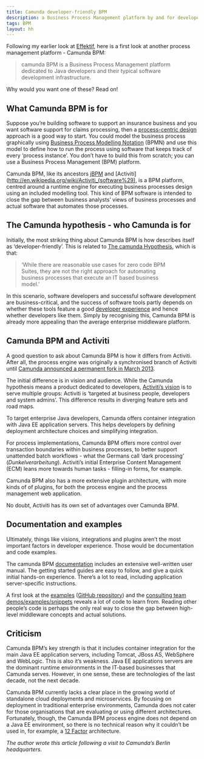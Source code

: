 ```yaml
---
title: Camunda developer-friendly BPM
description: a Business Process Management platform by and for developers
tags: BPM
layout: hh
---
```


Following my earlier look at [Effektif](effektif-hosted-bpm), here is a first look at another process management platform - Camunda BPM:

<blockquote class="big" style="max-width:29em"><p>camunda BPM is a Business Process Management platform dedicated to Java developers and their typical software development infrastructure.</p></blockquote>

Why would you want one of these? Read on!


## What Camunda BPM is for

Suppose you’re building software to support an insurance business and you want software support for claims processing, then a [process-centric design](process-centric-design) approach is a good way to start. You could model the business process graphically using [Business Process Modelling Notation](http://en.wikipedia.org/wiki/Business_Process_Model_and_Notation) (BPMN) and use this model to define how to run the process using software that keeps track of every ‘process instance’. You don’t have to build this from scratch; you can use a Business Process Management (BPM) platform.

Camunda BPM, like its ancestors [jBPM](http://en.wikipedia.org/wiki/JBPM) and [Activiti](http://en.wikipedia.org/wiki/Activiti_(software%29), is a BPM platform, centred around a runtime engine for executing business processes design using an included modelling tool. This kind of BPM software is intended to close the gap between business analysts’ views of business processes and actual software that automates those processes. 


## The Camunda hypothesis - who Camunda is for

Initially, the most striking thing about Camunda BPM is how describes itself as ‘developer-friendly’. This is related to [The camunda Hypothesis](http://blog.camunda.org/2013/04/the-camunda-hypothesis.html), which is that:

<blockquote class="big" style="max-width:29em"><p>‘While there are reasonable use cases for zero code BPM Suites, they are not the right approach for automating business processes that execute an IT based business model.’</p></blockquote>

In this scenario, software developers and successful software development are business-critical, and the success of software tools partly depends on whether these tools feature a good [developer experience](http://uxmag.com/articles/effective-developer-experience) and hence whether developers like them. Simply by recognising this, Camunda BPM is already more appealing than the average enterprise middleware platform.


## Camunda BPM and Activiti

A good question to ask about Camunda BPM is how it differs from Activiti. After all, the process engine was originally a synchronised branch of Activiti until [Camunda announced a permanent fork in March 2013](http://blog.camunda.org/2013/03/camunda-forks-activiti-and-launches.html).

The initial difference is in vision and audience. While the Camunda hypothesis means a product dedicated to developers, [Activiti’s vision](http://activiti.org/vision.html) is to serve multiple groups: Activiti is ‘targeted at business people, developers and system admins’. This difference results in diverging feature sets and road maps.

To target enterprise Java developers, Camunda offers container integration with Java EE application servers. This helps developers by defining deployment architecture choices and simplifying integration.

For process implementations, Camunda BPM offers more control over transaction boundaries within business processes, to better support unattended batch workflows - what the Germans call ‘dark processing’ (_Dunkelverarbeitung_). Activiti’s initial Enterprise Content Management (ECM) leans more towards human tasks - filling-in forms, for example.

Camunda BPM also has a more extensive plugin architecture, with more kinds of of plugins, for both the process engine and the process management web application.

No doubt, Activiti has its own set of advantages over Camunda BPM.


## Documentation and examples

Ultimately, things like visions, integrations and plugins aren’t the most important factors in developer experience. Those would be documentation and code examples.

The camunda BPM [documentation](http://docs.camunda.org/latest/) includes an extensive well-written user manual. The getting started guides are easy to follow, and give a quick initial hands-on experience. There’s a lot to read, including application server-specific instructions.

A first look at the [examples](http://camunda.org/examples/) ([GitHub repository](https://github.com/camunda/camunda-bpm-examples)) and the [consulting team demos/examples/snippets](https://github.com/camunda/camunda-consulting) reveals a lot of code to learn from. Reading other people’s code is perhaps the only real way to close the gap between high-level middleware concepts and actual solutions.


## Criticism

Camunda BPM’s key strength is that it includes container integration for the main Java EE application servers, including Tomcat, JBoss AS, WebSphere and WebLogic. This is also it’s weakness. Java EE applications servers are the dominant runtime environments in the IT-based businesses that Camunda serves. However, in one sense, these are technologies of the last decade, not the next decade.

Camunda BPM currently lacks a clear place in the growing world of standalone cloud deployments and microservices. By focusing on deployment in traditional enterprise environments, Camunda does not cater for those organisations that are evaluating or using different architectures. Fortunately, though, the Camunda BPM process engine does not depend on a Java EE environment, so there is no technical reason why it couldn’t be used in, for example, a [12 Factor](http://12factor.net) architecture.

_The author wrote this article following a visit to Camunda’s Berlin headquarters._
